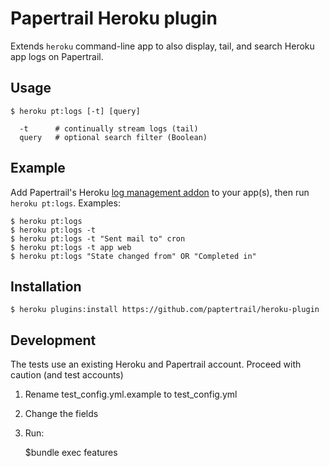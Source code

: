 # Papertrail Heroku plugin

Extends `heroku` command-line app to also display, tail, and search Heroku 
app logs on Papertrail.


## Usage 

    $ heroku pt:logs [-t] [query]

      -t      # continually stream logs (tail)
      query   # optional search filter (Boolean)


## Example

Add Papertrail's Heroku [log management addon](https://addons.heroku.com/papertrail) to your
app(s), then run `heroku pt:logs`. Examples:

    $ heroku pt:logs 
    $ heroku pt:logs -t
    $ heroku pt:logs -t "Sent mail to" cron
    $ heroku pt:logs -t app web
    $ heroku pt:logs "State changed from" OR "Completed in"


## Installation

    $ heroku plugins:install https://github.com/paptertrail/heroku-plugin


## Development

The tests use an existing Heroku and Papertrail account.
Proceed with caution (and test accounts)

1. Rename test_config.yml.example to test_config.yml
2. Change the fields
3. Run:

    $bundle exec features
